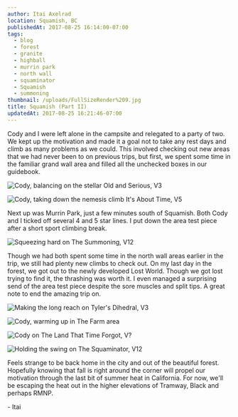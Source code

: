 ```yaml
---
author: Itai Axelrad
location: Squamish, BC
publishedAt: 2017-08-25 16:14:00-07:00
tags:
  - blog
  - forest
  - granite
  - highball
  - murrin park
  - north wall
  - squaminator
  - Squamish
  - summoning
thumbnail: /uploads/FullSizeRender%209.jpg
title: Squamish (Part II)
updatedAt: 2017-08-25 16:21:46-07:00
---
```


Cody and I were left alone in the campsite and relegated to a party of two. We kept up the motivation and made it a goal not to take any rest days and climb as many problems as we could. This involved checking out new areas that we had never been to on previous trips, but first, we spent some time in the familiar grand wall area and filled all the unchecked boxes in our guidebook.

![Cody, balancing on the stellar Old and Serious, V3](/uploads/FullSizeRender%209.jpg)

![Cody, taking down the nemesis climb It's About Time, V5](/uploads/IMG_4787.JPG)

Next up was Murrin Park, just a few minutes south of Squamish. Both Cody and I ticked off several 4 and 5 star lines. I put down the area test piece after a short sport climbing break.

![Squeezing hard on The Summoning, V12](/uploads/IMG_4741.JPG)

Though we had both spent some time in the north wall areas earlier in the trip, we still had plenty new climbs to check out. On my last day in the forest, we got out to the newly developed Lost World. Though we got lost trying to find it, the thrashing was worth it. I even managed a surprising send of the area test piece despite the sore muscles and split tips. A great note to end the amazing trip on.

![Making the long reach on Tyler's Dihedral, V3](/uploads/IMG_4756.JPG)

![Cody, warming up in The Farm area](/uploads/IMG_4764.JPG)

![Cody on The Land That Time Forgot, V?](/uploads/IMG_4774.JPG)

![Holding the swing on The Squaminator, V12](/uploads/IMG_4789.JPG)

Feels strange to be back home in the city and out of the beautiful forest. Hopefully knowing that fall is right around the corner will propel our motivation through the last bit of summer heat in California. For now, we'll be escaping the heat out in the higher elevations of Tramway, Black and perhaps RMNP.

\- Itai
